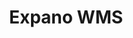 ---
# GLOBAL 
layout: casestudy
title: Expano WMS
seo_title:  SEO Expano WMS
seo_description: |-
  META Expano WMS
menu_title: Expano WMS
cta_title:
show_contact_in_footer: true

# CASESTUDY layout
intro: 
  title: Aplikacja typu WMS - Kontrola magazynu na wyższym pziomie
  content: |-
    Brak
screens:
  mobile: /uploads/casestudy-arcom-net-pl-mobile.jpg
  desktop: /uploads/casestudy-arcom-net-pl-desktop.jpg
colors:
  main: "610399"
  devices_border: "FFFFFF"
company: Tradecron
company_logo: /uploads/logo-agdmaster.svg
testimonial_on_index: true
casestudy_on_index: false
cta: Poznaj szczegóły realizacji
customer_opinion:
  person: Konrad Ignacyk
  position: Head of Logistics  
  photo: /uploads/przemyslaw-strzalka.jpg
  quotation: 
  quotation_small: |-
    Zastosowane przez zespół rozwiązania przyczyniły się do stworzenia nowoczesnego, a jednocześnie przyjaznego użytkownikowi sklepu. Oprócz wykonanego projektu specjaliści zapewniają także pełne wsparcie dla naszego serwisu.

main_for_service: _services/aplikacje-internetowe.md
---